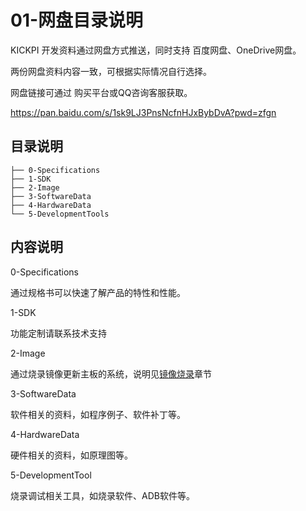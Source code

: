 # 01-网盘目录说明

KICKPI 开发资料通过网盘方式推送，同时支持 百度网盘、OneDrive网盘。

两份网盘资料内容一致，可根据实际情况自行选择。

网盘链接可通过 购买平台或QQ咨询客服获取。

https://pan.baidu.com/s/1sk9LJ3PnsNcfnHJxBybDvA?pwd=zfgn



## 目录说明

```
├── 0-Specifications
├── 1-SDK
├── 2-Image
├── 3-SoftwareData
├── 4-HardwareData
└── 5-DevelopmentTools
```



## 内容说明

0-Specifications

通过规格书可以快速了解产品的特性和性能。



1-SDK

功能定制请联系技术支持



2-Image

通过烧录镜像更新主板的系统，说明见[镜像烧录](../03-镜像烧录/)章节



3-SoftwareData

软件相关的资料，如程序例子、软件补丁等。



4-HardwareData

硬件相关的资料，如原理图等。



5-DevelopmentTool

烧录调试相关工具，如烧录软件、ADB软件等。

